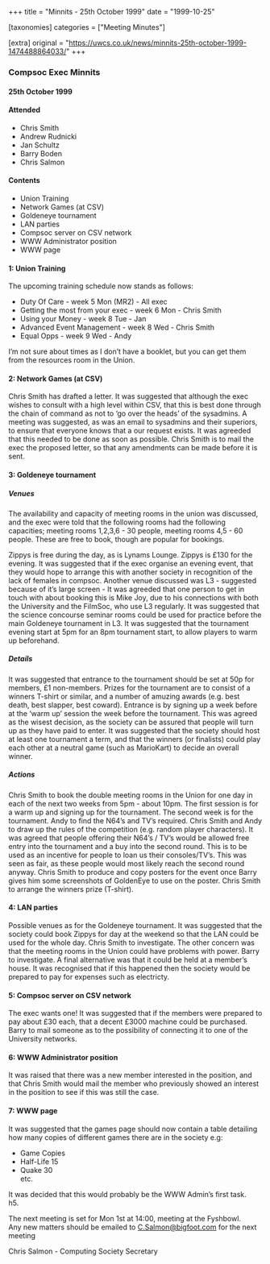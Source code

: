 +++
title = "Minnits - 25th October 1999"
date = "1999-10-25"

[taxonomies]
categories = ["Meeting Minutes"]

[extra]
original = "https://uwcs.co.uk/news/minnits-25th-october-1999-1474488864033/"
+++

### Compsoc Exec Minnits

#### 25th October 1999

#### Attended

  - Chris Smith
  - Andrew Rudnicki
  - Jan Schultz
  - Barry Boden
  - Chris Salmon

#### Contents

  - Union Training
  - Network Games (at CSV)
  - Goldeneye tournament
  - LAN parties
  - Compsoc server on CSV network
  - WWW Administrator position
  - WWW page

#### 1: Union Training

The upcoming training schedule now stands as follows:

  - Duty Of Care - week 5 Mon (MR2) - All exec
  - Getting the most from your exec - week 6 Mon - Chris Smith
  - Using your Money - week 8 Tue - Jan
  - Advanced Event Management - week 8 Wed - Chris Smith
  - Equal Opps - week 9 Wed - Andy

I’m not sure about times as I don’t have a booklet, but you can get them from the resources room in the Union.

#### 2: Network Games (at CSV)

Chris Smith has drafted a letter. It was suggested that although the exec wishes to consult with a high level within CSV, that this is best done through the chain of command as not to ‘go over the heads’ of the sysadmins. A meeting was suggested, as was an email to sysadmins and their superiors, to ensure that everyone knows that a our request exists. It was agreeded that this needed to be done as soon as possible. Chris Smith is to mail the exec the proposed letter, so that any amendments can be made before it is sent.

#### 3: Goldeneye tournament

##### Venues

The availability and capacity of meeting rooms in the union was discussed, and the exec were told that the following rooms had the following capacities; meeting rooms 1,2,3,6 - 30 people, meeting rooms 4,5 - 60 people. These are free to book, though are popular for bookings.

Zippys is free during the day, as is Lynams Lounge. Zippys is £130 for the evening. It was suggested that if the exec organise an evening event, that they would hope to arrange this with another society in recognition of the lack of females in compsoc. Another venue discussed was L3 - suggested because of it’s large screen - It was agreeded that one person to get in touch with about booking this is Mike Joy, due to his connections with both the University and the FilmSoc, who use L3 regularly. It was suggested that the science concourse seminar rooms could be used for practice before the main Goldeneye tournament in L3. It was suggested that the tournament evening start at 5pm for an 8pm tournament start, to allow players to warm up beforehand.

##### Details

It was suggested that entrance to the tournament should be set at 50p for members, £1 non-members. Prizes for the tournament are to consist of a winners T-shirt or similar, and a number of amuzing awards (e.g. best death, best slapper, best coward). Entrance is by signing up a week before at the ‘warm up’ session the week before the tournament. This was agreed as the wisest decision, as the society can be assured that people will turn up as they have paid to enter. It was suggested that the society should host at least one tournament a term, and that the winners (or finalists) could play each other at a neutral game (such as MarioKart) to decide an overall winner.

##### Actions

Chris Smith to book the double meeting rooms in the Union for one day in each of the next two weeks from 5pm - about 10pm. The first session is for a warm up and signing up for the tournament. The second week is for the tournament. Andy to find the N64’s and TV’s required. Chris Smith and Andy to draw up the rules of the competition (e.g. random player characters). It was agreed that people offering their N64’s / TV’s would be allowed free entry into the tournament and a buy into the second round. This is to be used as an incentive for people to loan us their consoles/TV’s. This was seen as fair, as these people would most likely reach the second round anyway. Chris Smith to produce and copy posters for the event once Barry gives him some screenshots of GoldenEye to use on the poster. Chris Smith to arrange the winners prize (T-shirt).

#### 4: LAN parties

Possible venues as for the Goldeneye tournament. It was suggested that the society could book Zippys for day at the weekend so that the LAN could be used for the whole day. Chris Smith to investigate. The other concern was that the meeting rooms in the Union could have problems with power. Barry to investigate. A final alternative was that it could be held at a member’s house. It was recognised that if this happened then the society would be prepared to pay for expenses such as electricty.

#### 5: Compsoc server on CSV network

The exec wants one\! It was suggested that if the members were prepared to pay about £30 each, that a decent £3000 machine could be purchased. Barry to mail someone as to the possibility of connecting it to one of the University networks.

#### 6: WWW Administrator position

It was raised that there was a new member interested in the position, and that Chris Smith would mail the member who previously showed an interest in the position to see if this was still the case.

#### 7: WWW page

It was suggested that the games page should now contain a table detailing how many copies of different games there are in the society e.g:

  - Game Copies
  - Half-Life 15
  - Quake 30  
    etc.

It was decided that this would probably be the WWW Admin’s first task.  
h5.

The next meeting is set for Mon 1st at 14:00, meeting at the Fyshbowl.  
Any new matters should be emailed to [C.Salmon@bigfoot.com](mailto:c.salmon@bigfoot.com) for the next meeting

Chris Salmon - Computing Society Secretary
